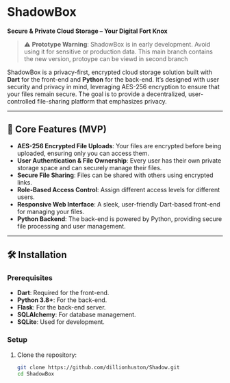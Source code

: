 # ShadowBox

**Secure & Private Cloud Storage – Your Digital Fort Knox**

> ⚠️ **Prototype Warning**: ShadowBox is in early development. Avoid using it for sensitive or production data.
> This main branch contains the new version, protoype can be viewd in second branch

ShadowBox is a privacy-first, encrypted cloud storage solution built with **Dart** for the front-end and **Python** for the back-end. It’s designed with user security and privacy in mind, leveraging AES-256 encryption to ensure that your files remain secure. The goal is to provide a decentralized, user-controlled file-sharing platform that emphasizes privacy.

---

## 🔑 Core Features (MVP)

- **AES-256 Encrypted File Uploads**: Your files are encrypted before being uploaded, ensuring only you can access them.
- **User Authentication & File Ownership**: Every user has their own private storage space and can securely manage their files.
- **Secure File Sharing**: Files can be shared with others using encrypted links.
- **Role-Based Access Control**: Assign different access levels for different users.
- **Responsive Web Interface**: A sleek, user-friendly Dart-based front-end for managing your files.
- **Python Backend**: The back-end is powered by Python, providing secure file processing and user management.

---

## 🛠️ Installation

### Prerequisites

- **Dart**: Required for the front-end.
- **Python 3.8+**: For the back-end.
- **Flask**: For the back-end server.
- **SQLAlchemy**: For database management.
- **SQLite**: Used for development.

### Setup

1. Clone the repository:

   ```bash
   git clone https://github.com/dillionhuston/Shadow.git
   cd ShadowBox
